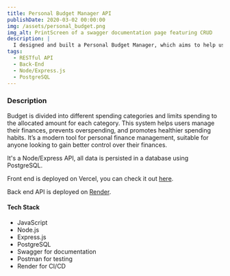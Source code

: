 ```yaml
---
title: Personal Budget Manager API
publishDate: 2020-03-02 00:00:00
img: /assets/personal_budget.png
img_alt: PrintScreen of a swagger documentation page featuring CRUD 
description: |
  I designed and built a Personal Budget Manager, which aims to help users manage their finances more effectively and prevent overspending, using envelope budgeting method.
tags:
  - RESTful API
  - Back-End
  - Node/Express.js
  - PostgreSQL
---
```


### Description

Budget is divided into different spending categories and limits spending to the allocated amount for each category. This system helps users manage their finances, prevents overspending, and promotes healthier spending habits. It’s a modern tool for personal finance management, suitable for anyone looking to gain better control over their finances.

It's a Node/Express API, all data is persisted in a database using PostgreSQL.

Front end is deployed on Vercel, you can check it out [here](https://personal-budget-portfolio-project.vercel.app/).

Back end API is deployed on [Render](https://personal-budget-portfolio-project.onrender.com/).

#### Tech Stack

- JavaScript
- Node.js
- Express.js
- PostgreSQL
- Swagger for documentation
- Postman for testing
- Render for CI/CD